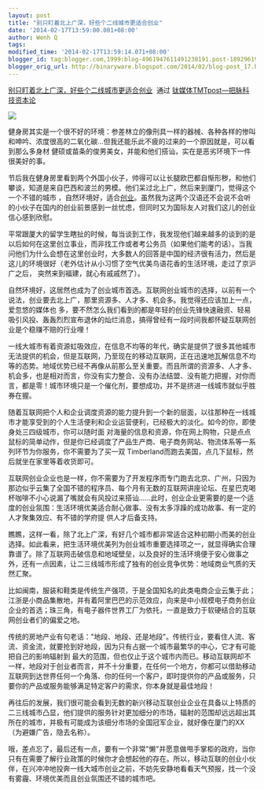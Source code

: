 ```yaml
---
layout: post
title: "别只盯着北上广深，好些个二线城市更适合创业"
date: '2014-02-17T13:59:00.001+08:00'
author: Wenh Q
tags:
modified_time: '2014-02-17T13:59:14.071+08:00'
blogger_id: tag:blogger.com,1999:blog-4961947611491238191.post-18929619294718975
blogger_orig_url: http://binaryware.blogspot.com/2014/02/blog-post_17.html
---
```

[别只盯着北上广深，好些个二线城市更适合创业](http://www.tmtpost.com/93404.html)  通过
[钛媒体TMTpost—把脉科技资本论](http://www.tmtpost.com/)


![](https://images-blogger-opensocial.googleusercontent.com/gadgets/proxy?url=http%3A%2F%2Fwww.tmtpost.com%2Fwp-content%2Fuploads%2F2014%2F02%2F139256373199.jpg&container=blogger&gadget=a&rewriteMime=image%2F*)

健身房其实是一个很不好的环境：参差林立的像刑具一样的器械、各种各样的惨叫和呻吟、浓度很高的二氧化碳...但我还能乐此不疲的过来的一个原因就是，可以看到那么多身材
健硕或苗条的俊男美女，并能和他们搭讪，实在是恶劣环境下一件很美好的事。

节后我在健身房里看到两个外国小伙子，帅得可以让长腿欧巴都自惭形秽，和他们攀谈，知道是来自巴西和波兰的男模。他们呆过北上广，然后来到厦门，觉得这个一个不错的城市
，自然环境好，适合[创业](http://www.tmtpost.com/tag/chuangye)。虽然我为这两个汉语还不会说不会听的小伙子在国内的创业前景感到一丝忧虑，但同时又为国际友人对我们这儿的创业信心感到欣慰。

平常跟厦大的留学生瞎扯的时候，每当谈到工作，我发现他们越来越多的谈到的是以后如何在这里创立事业，而非找工作或者考公务员（如果他们能考的话）。当我问他们为什么会想在这里创业时，大多数人的回答是中国的经济很有活力，然后是这儿的环境很好（老外估计从小习惯了空气优美鸟语花香的生活环境，走过了京沪广之后，
突然来到福建，就心有戚戚然了）。

自然环境好，这居然也成为了创业城市首选。互联网创业城市的选择，以前有一个说法，创业要去北上广，那里资源多、人才多、机会多。我觉得还应该加上一点，爱忽悠的媒体也
多，要不然怎么我们看到的都是年轻的创业先锋快速融资、轻易吸引风投、轰轰烈烈宣布退休的灿烂消息，搞得曾经有一段时间我都怀疑互联网创业是个稳赚不赔的行业哩！

一线大城市有着资源虹吸效应，在信息不均等的年代，确实是提供了很多其他城市无法提供的机会，但是互联网，乃至现在的移动互联网，正在迅速地瓦解信息不均等的态势。地域优势已经不再像从前那么至关重要。而且所谓的资源多、人才多、机会多，也是相对而言，你没有实力整合、没有办法结盟、没有能力把握，对你而言，都是零！城市环境只是一个催化剂，要想成功，并不是挤进一线城市就似乎胜券在握。

随着互联网把个人和企业调度资源的能力提升到一个新的层面，以往那种在一线城市才能享受到的个人生活便利和企业运营便利，已经极大的淡化。如今的你，即使身处三四级城市，你可以随时面
对海量的信息和资源，你在网上购物，只是点点鼠标的简单动作，但是你已经调度了产品生产商、电子商务网站、物流体系等一系列环节为你服务，你不需要为了买一双
Timberland而跑去美国，点几下鼠标，然后就坐在家里等着收货即可。

互联网创业企业也是一样，你不需要为了开发程序而专门跑去北京、广州，只因为那边似乎云集了全国不错的程序员、每个月有无数的互联网讲座论坛、在星巴克喝杯咖啡不小心说漏了嘴就会有风投过来搭讪......此时，创业企业更需要的是一个适度的创业氛围：生活环境优美适合耐心做事、没有太多浮躁的成功故事、有一定的人才聚集效应、有不错的学府提
供人才后备支持。

瞧瞧，这样一看，除了北上广深，有好几个城市都非常适合这种初期小而美的创业选择。如此看来，把生活环境优美列为创业城市重要选择项之一，就显得确实合理靠谱了。除了互联网击破信息和地域壁垒，以及良好的生活环境便于安心做事之外，还有一点因素，让二三线城市形成了独有的创业竞争优势：地域商业气质的天然汇聚。

比如闽南，服装和鞋类是传统生产强项，于是全国知名的此类电商企业云集于此；江浙是小商品集散地，并有着阿里巴巴的示范效应，向来是中小规模电子商务创业企业的首选；珠三角，有电子器件世界工厂为依托，一直是致力于软硬结合的互联网创业者们的偏爱之地。

传统的房地产业有句老话："地段、地段、还是地段"。传统行业，要看住人流、客流、资金流，就要抢到好地段，因为只有占据一个城市最繁华的中心，它才有可能把自己的影响辐射到
最大的范围，但也仅止于这个城市内而已。移动互联网却不一样，地段对于创业者而言，并不十分重要，在任何一个地方，你都可以借助移动互联网到达世界任何一个角落、你的任何一个客户，即时提供你的产品或服务，只要你的产品或服务能够满足特定客户的需求，你本身就是最佳地段！

再往后的发展，我们很可能会看到无数的新兴移动互联创业企业在具备以上特质的二三线城市凸显，他们提供的服务针对更加细分的市场，辐射的范围却远远超出其所在的城市，并极有可能成为该细分市场的全国冠军企业，就好像在厦门的XX（为避嫌广告，隐去名称）。

哦，差点忘了，最后还有一点，要有一个非常"懒"并愿意做甩手掌柜的政府，当你只有在需要了解行业政策的时候你才会想起他的存在。所以，移动互联的创业小伙伴，在兴冲冲地投奔一线大城市创业之前，不妨先安静地看看天气预报，找一个没有雾霾、环境优美而且创业氛围还不错的城市吧。
